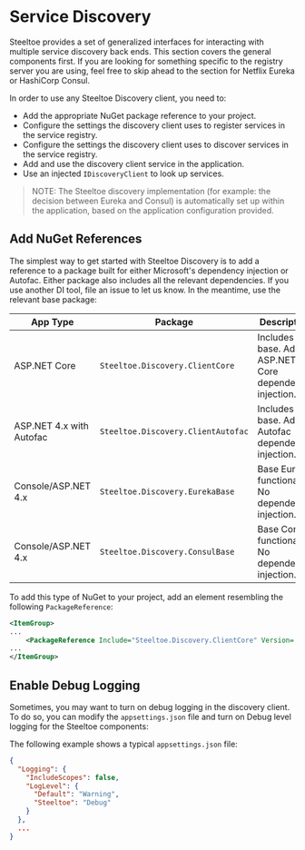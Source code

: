 # Service Discovery

Steeltoe provides a set of generalized interfaces for interacting with multiple service discovery back ends. This section covers the general components first. If you are looking for something specific to the registry server you are using, feel free to skip ahead to the section for Netflix Eureka or HashiCorp Consul.

In order to use any Steeltoe Discovery client, you need to:

* Add the appropriate NuGet package reference to your project.
* Configure the settings the discovery client uses to register services in the service registry.
* Configure the settings the discovery client uses to discover services in the service registry.
* Add and use the discovery client service in the application.
* Use an injected `IDiscoveryClient` to look up services.

>NOTE: The Steeltoe discovery implementation (for example: the decision between Eureka and Consul) is automatically set up within the application, based on the application configuration provided.

## Add NuGet References

<!-- TODO: review this section. It is not completely correct. -->
The simplest way to get started with Steeltoe Discovery is to add a reference to a package built for either Microsoft's dependency injection or Autofac. Either package also includes all the relevant dependencies. If you use another DI tool, file an issue to let us know. In the meantime, use the relevant base package:

|App Type|Package|Description|
|---|---|---|
|ASP.NET Core|`Steeltoe.Discovery.ClientCore`|Includes base. Adds ASP.NET Core dependency injection.|
|ASP.NET 4.x with Autofac|`Steeltoe.Discovery.ClientAutofac`|Includes base. Adds Autofac dependency injection.|
|Console/ASP.NET 4.x|`Steeltoe.Discovery.EurekaBase`|Base Eureka functionality. No dependency injection.|
|Console/ASP.NET 4.x|`Steeltoe.Discovery.ConsulBase`|Base Consul functionality. No dependency injection.|

To add this type of NuGet to your project, add an element resembling the following `PackageReference`:

```xml
<ItemGroup>
...
    <PackageReference Include="Steeltoe.Discovery.ClientCore" Version= "2.1.0"/>
...
</ItemGroup>
```

## Enable Debug Logging

Sometimes, you may want to turn on debug logging in the discovery client. To do so, you can modify the `appsettings.json` file and turn on Debug level logging for the Steeltoe components:

The following example shows a typical `appsettings.json` file:

```json
{
  "Logging": {
    "IncludeScopes": false,
    "LogLevel": {
      "Default": "Warning",
      "Steeltoe": "Debug"
    }
  },
  ...
}
```
